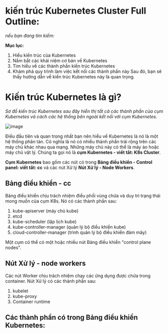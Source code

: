 # kiến ​​trúc Kubernetes Cluster Full Outline:
_nếu bạn đang tìm kiếm:_

**Mục lục:**
1. Hiểu kiến ​​trúc của Kubernetes
2. Nắm bắt các khái niệm cơ bản về Kubernetes
3. Tìm hiểu về các thành phần kiến ​​trúc Kubernetes
4. Khám phá quy trình làm việc kết nối các thành phần này
Sau đó, bạn sẽ thấy hướng dẫn về kiến ​​trúc Kubernetes này là quan trọng.

# Kiến trúc Kubernetes là gì?

_Sơ đồ kiến ​​trúc Kubernetes sau đây hiển thị tất cả các thành phần của cụm Kubernetes và cách các hệ thống bên ngoài kết nối với cụm Kubernetes._

![image](https://github.com/user-attachments/assets/9c3d47f7-e16a-47d7-a356-11d8289be6ba)

Điều đầu tiên và quan trọng nhất bạn nên hiểu về Kubernetes là nó là một hệ thống phân tán. 
Có nghĩa là nó có nhiều thành phần trải rộng trên các máy chủ khác nhau qua mạng. 
Những máy chủ này có thể là máy ảo hoặc máy chủ vật lý. Chúng ta gọi nó là **cụm Kubernetes - viết tắt: K8s Cluster**.

**Cụm Kubernetes** bao gồm các nút có trong **Bảng điều khiển - Control panel: viết tắt: cc** và các nút Xử lý **Nút Xử lý - Node Workers**.

## Bảng điều khiển - cc

Bảng điều khiển chịu trách nhiệm điều phối vùng chứa và duy trì trạng thái mong muốn của cụm K8s. Nó có các thành phần sau:

1. kube-apiserver (máy chủ kube)
1. etcd
1. kube-scheduler (lập lịch kube)
1. kube-controller-manager (quản lý bộ điều khiển kube)
1. cloud-controller-manager (trình quản lý bộ điều khiển đám mây)

Một cụm có thể có một hoặc nhiều nút Bảng điều khiển "control plane nodes".

## Nút Xử lý - node workers

Các nút Worker chịu trách nhiệm chạy các ứng dụng được chứa trong container. Nút Xử lý có các thành phần sau:

1. kubelet
1. kube-proxy
1. Container runtime

## Các thành phần có trong Bảng điều khiển Kubernetes:

